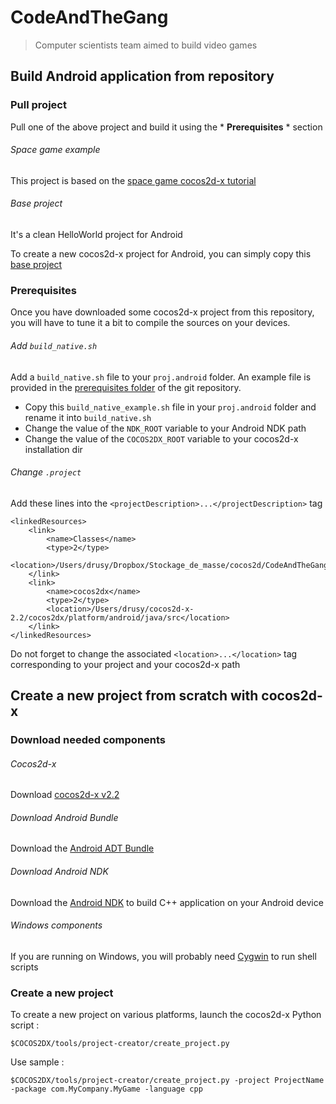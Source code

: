 # CodeAndTheGang

> Computer scientists team aimed to build video games

## Build Android application from repository

### Pull project
Pull one of the above project and build it using the * **Prerequisites** * section

###### Space game example
This project is based on the [space game cocos2d-x tutorial](http://www.raywenderlich.com/33752/cocos2d-x-tutorial-for-ios-and-android-space-game)

###### Base project
It's a clean HelloWorld project for Android

To create a new cocos2d-x project for Android, you can simply copy this [base project](https://github.com/Drusy/CodeAndTheGang/tree/master/BaseProject)

### Prerequisites
Once you have downloaded some cocos2d-x project from this repository, you will have to tune it a bit to compile the sources on your devices.


###### Add `build_native.sh`
Add a `build_native.sh` file to your `proj.android` folder. An example file is provided in the [prerequisites folder](https://github.com/Drusy/CodeAndTheGang/tree/master/Prerequisites) of the git repository.

+ Copy this `build_native_example.sh` file in your `proj.android` folder and rename it into `build_native.sh`
+ Change the value of the `NDK_ROOT` variable to your Android NDK path
+ Change the value of the `COCOS2DX_ROOT` variable to your cocos2d-x installation dir

###### Change `.project`
Add these lines into the `<projectDescription>...</projectDescription>` tag

    <linkedResources>
        <link>
            <name>Classes</name>
            <type>2</type>
            <location>/Users/drusy/Dropbox/Stockage_de_masse/cocos2d/CodeAndTheGang/Practice/Classes</location>
        </link>
        <link>
            <name>cocos2dx</name>
            <type>2</type>
            <location>/Users/drusy/cocos2d-x-2.2/cocos2dx/platform/android/java/src</location>
        </link>
    </linkedResources>

Do not forget to change the associated `<location>...</location>` tag corresponding to your project and your cocos2d-x path

## Create a new project from scratch with cocos2d-x

### Download needed components

###### Cocos2d-x
Download [cocos2d-x v2.2](http://cdn.cocos2d-x.org/cocos2d-x-2.2.zip)

###### Download Android Bundle
Download the [Android ADT Bundle](http://developer.android.com/sdk/index.html)

###### Download Android NDK
Download the [Android NDK](http://developer.android.com/tools/sdk/ndk/index.html) to build C++ application on your Android device

###### Windows components
If you are running on Windows, you will probably need [Cygwin](http://cygwin.com/install.html) to run shell scripts

### Create a new project
To create a new project on various platforms, launch the cocos2d-x Python script :

    $COCOS2DX/tools/project-creator/create_project.py

Use sample :

    $COCOS2DX/tools/project-creator/create_project.py -project ProjectName -package com.MyCompany.MyGame -language cpp
